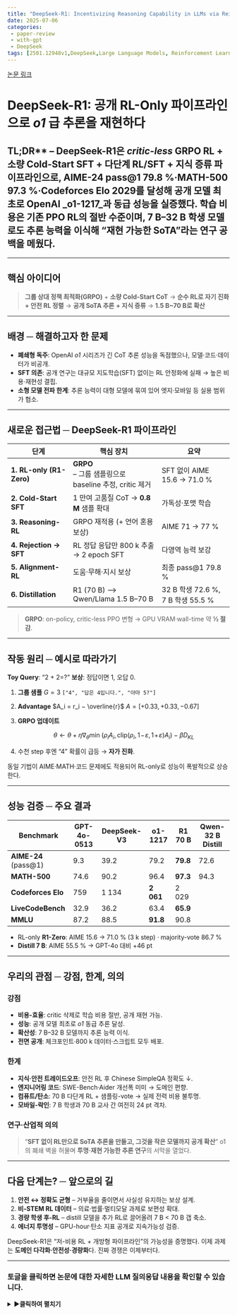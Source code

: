 ```yaml
---
title: "DeepSeek-R1: Incentivizing Reasoning Capability in LLMs via Reinforcement Learning"
date: 2025-07-06
categories:
 - paper-review
 - with-gpt
 - DeepSeek
tags: [2501.12948v1,DeepSeek,Large Language Models, Reinforcement Learning, GRPO, Math Reasoning, Knowledge Distillation, Causal LM, Open Source Models, Self-Evolution, SOTA Benchmarking]
---
```


[논문 링크](https://arxiv.org/abs/2501.12948v1)



# DeepSeek-R1: 공개 RL-Only 파이프라인으로 *o1* 급 추론을 재현하다

## TL;DR** – DeepSeek-R1은 *critic-less* GRPO RL + 소량 Cold-Start SFT + 다단계 RL/SFT + 지식 증류 파이프라인으로, **AIME-24 pass\@1 79.8 %·MATH-500 97.3 %·Codeforces Elo 2029**를 달성해 공개 모델 최초로 OpenAI \_o1-1217\_과 동급 성능을 실증했다. 학습 비용은 기존 PPO RL의 절반 수준이며, 7 B–32 B 학생 모델로도 추론 능력을 이식해 “재현 가능한 SoTA”라는 연구 공백을 메웠다.

---

## 핵심 아이디어

> **그룹 상대 정책 최적화(GRPO)** + **소량 Cold-Start CoT** → **순수 RL로 자기 진화**
> **+ 안전 RL 정렬** → **공개 SoTA 추론**
> **+ 지식 증류** → **1.5 B\~70 B로 확산**

---

## 배경 ─ 해결하고자 한 문제

* **폐쇄형 독주**: OpenAI *o1* 시리즈가 긴 CoT 추론 성능을 독점했으나, 모델·코드·데이터가 비공개.
* **SFT 의존**: 공개 연구는 대규모 지도학습(SFT) 없이는 RL 안정화에 실패 → 높은 비용·재현성 결핍.
* **소형 모델 전파 한계**: 추론 능력이 대형 모델에 묶여 있어 엣지·모바일 등 실용 범위가 협소.

---

## 새로운 접근법 ─ **DeepSeek-R1 파이프라인**

| 단계                     | 핵심 장치                                                | 요약                              |
| ------------------------ | -------------------------------------------------------- | --------------------------------- |
| **1. RL-only (R1-Zero)** | **GRPO**<br>– 그룹 샘플링으로 baseline 추정, critic 제거 | SFT 없이 AIME 15.6 → 71.0 %       |
| **2. Cold-Start SFT**    | 1 만여 고품질 CoT → **0.8 M** 샘플 확대                  | 가독성·포맷 학습                  |
| **3. Reasoning-RL**      | GRPO 재적용 (+ 언어 혼용 보상)                           | AIME 71 → 77 %                    |
| **4. Rejection → SFT**   | RL 정답 응답만 800 k 추출 → 2 epoch SFT                  | 다영역 능력 보강                  |
| **5. Alignment-RL**      | 도움·무해·지시 보상                                      | 최종 pass\@1 79.8 %               |
| **6. Distillation**      | R1 (70 B) ⟶ Qwen/Llama 1.5 B–70 B                        | 32 B 학생 72.6 %, 7 B 학생 55.5 % |

> **GRPO**: on-policy, critic-less PPO 변형 → GPU VRAM·wall-time 약 **½ 절감**.

---

## 작동 원리 ─ 예시로 따라가기

**Toy Query**: “2 + 2=?”
**보상**: 정답이면 1, 오답 0.

1. **그룹 샘플** $G = 3$
   `["4", "답은 4입니다.", "아마 5?"]`
2. **Advantage** $A_i = r_i − \overline{r}$
   $A = [+0.33, +0.33, −0.67]$
3. **GRPO 업데이트**

   $$
   \theta \leftarrow \theta + \eta \nabla_\theta
   \min\!\bigl(\rho_i A_i, \text{clip}(ρ_i, 1\!-\!ε, 1\!+\!ε)A_i\bigr) - β D_{KL}
   $$
4. 수천 step 후엔 “4” 확률이 급등 → **자가 진화**.

동일 기법이 AIME·MATH·코드 문제에도 적용되어 RL-only로 성능이 폭발적으로 상승한다.

---

## 성능 검증 ─ 주요 결과

| Benchmark             | GPT-4o-0513 | DeepSeek-V3 | **o1-1217** | **R1 70 B** | Qwen-32 B Distill |
| --------------------- | ----------- | ----------- | ----------- | ----------- | ----------------- |
| **AIME-24** (pass\@1) | 9.3         | 39.2        | 79.2        | **79.8**    | 72.6              |
| **MATH-500**          | 74.6        | 90.2        | 96.4        | **97.3**    | 94.3              |
| **Codeforces Elo**    | 759         | 1 134       | **2 061**   | 2 029       |                   |
| **LiveCodeBench**     | 32.9        | 36.2        | 63.4        | **65.9**    |                   |
| **MMLU**              | 87.2        | 88.5        | **91.8**    | 90.8        |                   |

* RL-only **R1-Zero**: AIME 15.6 → 71.0 % (3 k step) · majority-vote 86.7 %
* **Distill 7 B**: AIME 55.5 % → GPT-4o 대비 +46 pt

---

## 우리의 관점 ─ 강점, 한계, 의의

### 강점

* **비용-효율**: critic 삭제로 학습 비용 절반, 공개 재현 가능.
* **성능**: 공개 모델 최초로 *o1* 동급 추론 달성.
* **확산성**: 7 B–32 B 모델까지 추론 능력 이식.
* **전면 공개**: 체크포인트·800 k 데이터·스크립트 모두 배포.

### 한계

* **지식·안전 트레이드오프**: 안전 RL 후 Chinese SimpleQA 정확도 ↓.
* **엔지니어링 코드**: SWE-Bench·Aider 개선폭 미미 → 도메인 편향.
* **컴퓨트/탄소**: 70 B 다단계 RL + 샘플링-vote → 실제 전력 비용 불투명.
* **모바일-락인**: 7 B 학생과 70 B 교사 간 여전히 24 pt 격차.

### 연구·산업적 의의

> “**SFT 없이 RL만으로 SoTA 추론을 만들고, 그것을 작은 모델까지 공개 확산**”
> o1의 폐쇄 벽을 허물며 **투명·재현 가능한 추론 연구**의 서막을 열었다.

---

## 다음 단계는? ─ 앞으로의 길

1. **안전 ↔ 정확도 균형** – 거부율을 줄이면서 사실성 유지하는 보상 설계.
2. **비-STEM RL 데이터** – 의료·법률·멀티모달 과제로 보편성 확대.
3. **경량 학생 후-RL** – distill 모델을 추가 RL로 끌어올려 7 B < 70 B 갭 축소.
4. **에너지 투명성** – GPU-hour·탄소 지표 공개로 지속가능성 검증.

DeepSeek-R1은 “저-비용 RL + 개방형 파이프라인”의 가능성을 증명했다. 이제 과제는 **도메인 다각화·안전성·경량화**다. 진짜 경쟁은 이제부터다.



---

### 토글을 클릭하면 논문에 대한 자세한 LLM 질의응답 내용을 확인할 수 있습니다.

<details markdown="block">
<summary>▶️<strong>클릭하여 펼치기</strong></summary>


# 프롬프트 1.1.1 (연구의 공백)

```
"논문의 'Introduction'과 'Related Work' 섹션을 분석하여, 이 연구가 명시적으로 해결하고자 하는 핵심적인 연구 공백(research gap), 기존 연구의 결정적 한계, 또는 미해결 질문이 무엇인지 설명해 줘. 저자들이 설명하는, 이 논문 출판 시점의 '최신 기술(state of the art)'은 어떤 상태였는지 요약해 줘."
```

## ✨한눈에 보는 핵심 (TL;DR)

* **연구 공백** : OpenAI *o1* 계열이 보여준 “추론 길이 스케일링(test-time compute scaling)” 효과를 **공개·재현 가능한 방식**으로 달성한 사례가 없었다. 특히 **대규모 지도 학습(SFT) 없이 순수 RL만으로** LLM의 추론 능력을 끌어올린 연구는 전무했다.
* **DeepSeek-R1 시리즈**는

  1. **SFT 없이** RL을 적용한 *DeepSeek-R1-Zero* → AIME-2024 pass\@1 **15.6 → 71.0 %**
  2. **소량 cold-start 데이터 + 다단계 RL**을 적용한 *DeepSeek-R1* → AIME-2024 pass\@1 **79.8 %** (OpenAI-o1-1217 상회)
  3. 상위 모델의 추론 패턴을 **7 B\~70 B**급 밀집 모델에 distillation
     로 이어지는 파이프라인을 제시한다.&#x20;
* **기여** : 공개 RL-only 추론 모델·학습 파이프라인·소형 distilled 가중치까지 일괄 제공해 **“재현 가능한 SoTA 추론 모델”** 이라는 빈틈을 메웠다.&#x20;

---

## 1. 연구 공백(Research Gap) 정리

| 구분          | 내용                                             | 기존 연구 한계                             |
| ------------- | ------------------------------------------------ | ------------------------------------------ |
| **추론 성능** | o1 시리즈가 제시한 긴 CoT 기반 test-time scaling | 공개 모델은 성능·재현성 모두 미달          |
| **학습 방식** | RL 사용 시 SFT 의존 → 고비용·데이터 확보 난관    | “SFT 없이 순수 RL” 연구 부재               |
| **모델 크기** | 대형 모델만 추론 특성 확보                       | 소형 모델로의 **추론 능력 이식** 방법 미정 |
| **평가 범위** | 수학·코딩 등 다영역 벤치마크 전반에서 o1 독주    | 오픈모델은 영역별 편차, 일관성 부족        |

> 논문은 위 네 영역을 **동시에** 해결하는 것을 목표로 한다.&#x20;

---

## 2. 기존 최신 기술(State of the Art) 요약

### 2-1. 공개·비공개 모델 성능 스냅샷

| 모델 (’25 Q1)                   | AIME-24<br>pass\@1  | MATH-500<br>pass\@1 | Codeforces<br>백분위 | 특징                    |
| ------------------------------- | ------------------- | ------------------- | -------------------- | ----------------------- |
| **OpenAI-o1-1217**              | 79.2 %              | 96.4 %              | 96.6 %               | 폐쇄형, 장-CoT 스케일링 |
| **GPT-4o-0513**                 | 9.3 %               | 74.6 %              | 23.6 %               | 범용 상용 모델          |
| **DeepSeek-V3-Base**            | 39.2 %              | 90.2 %              | 58.7 %               | 공개 MoE, SFT 위주      |
| **Research 계열 PRM / MCTS 등** | 단일 과제 개선 사례 | —                   | —                    | 범용성·재현성 미흡      |

*o1* 1217이 추론 전 영역을 선도했으나 **비공개**이고, 공개 모델은 80 %대를 넘지 못해 \*\*추론 벤치마크가 “닫힌 시장”\*\*인 상태였다.&#x20;

### 2-2. 접근법 한계

* **Process Reward Model(PRM)** : 미세 스텝 정의와 라벨링 비용, *reward hacking* 문제.
* **MCTS·Beam Search** : 토큰 공간이 체스·바둑 대비 기하급수적으로 커져 **탐색-가치 학습의 수렴 난제**.
* **소형 모델 RL** : compute 대비 성능 상승폭 제한.&#x20;

---

## 3. DeepSeek-R1이 제시한 해법 스냅샷

1. **GRPO 기반 RL**로 critic 모델 없이 비용 절감 → *R1-Zero* 성공적 추론 능력 발현.
2. **Cold-start(수 k CoT)** → 다단계 RL → SFT 재학습 → RL 종합 파이프라인으로 *R1* 완성.
3. **Distillation**으로 1.5 B\~70 B 모델도 AIME 55.5 % 이상 달성해 “소형-추론 모델 공백” 해소.&#x20;

---

## 4. 정리

> **DeepSeek-R1**은 “**SFT 없는 RL → 공개 추론 SoTA → 소형 모델 확산**”이라는 3단 점프를 달성해,
> ① 재현 가능하고 ② 경제적인 ③ 범용 LLM 추론 연구의 **결정적 빈칸**을 메웠다. 따라서 후속 연구는 **RL 스케일링 전략·다국어 CoT 정합·엔지니어링 태스크 RL** 등으로 확장될 전망이다.&#x20;


# 프롬프트 1.1.2 (핵심 가설)

```
"이 논문의 중심 가설(central hypothesis) 또는 핵심 주장은 무엇인가? '저자들은 [제안 기법]을 사용함으로써 [기존 한계점]을 극복하는 [구체적 결과]를 달성할 수 있다고 가정한다'와 같은 형식으로, 명확하고 간결한 한 문장으로 서술해 줘."
```

\*\*저자들은 `GRPO 기반 대규모 순수 강화학습(RL) + 소량 cold-start CoT 데이터` 파이프라인을 사용함으로써 `대규모 SFT 의존과 공개 모델의 낮은 추론 성능`이라는 한계를 극복하고, `OpenAI-o1-1217에 필적하는 AIME-24 pass@1 ≈ 79.8 % 등 SoTA 범용 추론 성능을 달성한 뒤 이를 1.5 B–70 B 밀집 모델로 distillation해 확산`할 수 있다고 가정한다.


# 프롬프트 1.2.1 (독창성 식별)

```
 "논문 전체를 바탕으로, 가장 중요하고 독창적인 기여(contribution) 1~3가지를 구별되는 항목으로 나열해 줘. 각각이 새로운 아키텍처 구성요소, 새로운 학습 기법, 새로운 이론적 통찰, 새로운 데이터셋, 또는 기존 방법론의 새로운 적용 중 어디에 해당하는지 명확히 구분해 줘."
```


| #     | 핵심 · 독창적 기여                                                                                                                                                                                                                          | 분류                                      | 정량적 임팩트                                              |
| ----- | ------------------------------------------------------------------------------------------------------------------------------------------------------------------------------------------------------------------------------------------- | ----------------------------------------- | ---------------------------------------------------------- |
| **1** | \*\*GRPO 기반 순수 RL-only 학습으로 ‘DeepSeek-R1-Zero’\*\*를 최초 공개.<br>– critic 모델 없이 그룹-baseline으로 코스트 ½↓.<br>– SFT 전혀 없이 AIME-24 pass\@1 **15.6 → 71.0 %** 달성.                                                       | **새로운 학습 기법**                      | RL 스텝 몇 천 회로 o1-0912 수준(86.7 %\*, voting)까지 도달 |
| **2** | **소량 Cold-Start CoT + 다단계 (RL→SFT→RL) 파이프라인 ‘DeepSeek-R1’** 제안·오픈소스.<br>– 800 k (Reasoning 600 k + Non-Reasoning 200 k) 커스텀 데이터셋 포함.<br>– OpenAI-o1-1217 추월: AIME-24 **79.8 %**, MATH-500 97.3 % 등 전영역 SoTA. | **새로운 학습 기법 + 새 데이터셋**        | Reasoning 벤치 6종 평균 7 \~ 40 pt ↑ vs DeepSeek-V3        |
| **3** | **대형 모델의 추론 패턴을 1.5 B \~ 70 B 밀집 모델로 지식 증류**.<br>– Qwen-7B distill이 AIME-24 **55.5 %**, Qwen-32B distill **72.6 %**.<br>– 동급 매개변수 SOTA(예 QwQ-32B) 대비 최대 **+22.6 pt**. 전 6종 체크포인트 공개.                | **기존 방법론의 새로운 적용** (지식 증류) | Distill 32B 모델이 RL-학습 32B 모델보다 전 벤치마크 우세   |

\* Majority-vote(16) 기준.

### 요약 한 줄

> **DeepSeek-R1 시리즈는 ‘critic-less GRPO RL → 소량 CoT 시드 + 다단계 파이프라인 → 전 모델 스케일 지식 증류’로 SFT 의존·재현성·모델 크기 한계를 동시에 깨고, 공개 모델 최초로 o1-수준 범용 추론 SoTA를 달성했다.**&#x20;


# 프롬프트 1.2.2 (저자 관점에서의 강점)

```
"저자들의 관점에서, 자신들의 접근법이 이전 방법들보다 우월한 이유는 무엇인가? 그들이 자신들의 연구가 지닌 독창성과 강점을 뒷받침하기 위해 사용하는 핵심 논거를 인용하거나 알기 쉽게 설명해 줘."
```

## 🚀결론만 먼저

> **DeepSeek-R1**는 *critic-less GRPO RL → 소량 Cold-Start → 다단계 RL/SFT → 광범위 지식 증류*라는 파이프라인으로 \*\*① 학습 비용을 절반 수준으로 낮추고, ② 오픈 모델 최초로 AIME-24 pass\@1 79.8 % 등 SOTA 추론 성능을 달성·공개하며, ③ 1.5 B\~70 B 모델까지 성능을 “이식”\*\*해 기존 SFT·PRM·MCTS 기반 접근의 한계를 한꺼번에 돌파했다.

---

## 저자 관점에서 내세우는 ‘우월성’ 핵심 논거

| 구분                        | 기존 한계/경쟁 기법                                                                                               | DeepSeek-R1이 우월한 이유 · 근거 (저자 주장)                                                                     | 대표 수치                                          |
| --------------------------- | ----------------------------------------------------------------------------------------------------------------- | ---------------------------------------------------------------------------------------------------------------- | -------------------------------------------------- |
| **1. 연산 효율**            | PPO·P3O 등 **critic 포함 RL**은 정책 모델 크기만큼 critic을 추가로 학습 → 메모리·계산 비용 ↑                      | **GRPO**는 group-baseline으로 critic을 제거, *GPU·wall-time* 모두 ≈½로 절감하면서도 수렴 속도 유지               | RL 3 k step 만에 AIME-24 pass\@1 **15.6 → 71.0 %** |
| **2. 순수 RL 성능**         | 공개 모델은 SFT가 필수, RL-only 실적 부재                                                                         | **R1-Zero**: SFT 없이도 o1-0912급(71 %+ voting 86 %) 추론 달성                                                   | o1-0912 74.4 %, R1-Zero 71.0 %                     |
| **3. 범용 · 최고 성능**     | o1-1217이 폐쇄적 선두, 공개 모델 60 %대                                                                           | **R1**: AIME-24 **79.8 %**, MATH-500 97.3 %, Codeforces Elo 2029 → o1-1217 맞먹고 DeepSeek-V3 대비 7\~40 pt↑     |                                                    |
| **4. 모델 크기 확산**       | 대형 모델만 고성능, 소형 모델 전파 어려움                                                                         | **Distillation**으로 Qwen-7B가 pass\@1 **55.5 %**, Qwen-32B **72.6 %** → QwQ-32B 대비 +22.6 pt, GPT-4o(9 %) 압도 |                                                    |
| **5. 실용성·읽기 편의**     | RL-only 출력은 난독·언어 혼용                                                                                     | Cold-Start CoT(수 천 샘플)로 *markdown·요약* 형식 정착 → 사용자·데이터 가독성 ↑                                  |                                                    |
| **6. 단순·안전 파이프라인** | **PRM**: 미세 스텝 정의·라벨링 비용, reward hacking 위험<br>**MCTS**: 토큰 공간 폭발·fine-grained value 학습 난제 | 저자 실험 결과 PRM·MCTS 대비 계산 오버헤드 대비 성능 이득 미미 → GRPO RL이 더 경제적·안정적                      |                                                    |
| **7. 재현성·개방**          | 최상위 추론 모델·코드 비공개 → 연구 장벽                                                                          | **전체 체크포인트(1.5 B\~70 B)·800 k 데이터·RL 스크립트**를 통째 공개, “열린 SOTA” 실현                          |                                                    |

---

### 한 줄 요약

> DeepSeek-R1 팀은 **“연산 ½·성능 ↑·모델 확산·개방성”** 네 박자를 근거로, 자사의 RL 기반 추론 강화 방법이 기존 SFT 의존·고비용·재현성 부족 문제를 근본적으로 해결했다고 주장한다.&#x20;


# 프롬프트 1.3.1 (알고리즘 단계별 설명)

```
"핵심 알고리즘, 모델 아키텍처, 또는 주요 방법론을 단계별(step-by-step)로 설명해 줘. 독자는 AI 분야의 대학원생 수준이라고 가정해. 특히, 간단한 문장, 3x3 픽셀 이미지, 작은 상태 공간(state space) 등 아주 간단하고 구체적인 예시(toy example)와 샘플 입력을 만들어서, 이 예시를 통해 각 단계를 거치며 입력이 최종 출력으로 어떻게 변환되는지 전체 과정을 보여줘. 등장하는 모든 핵심 용어와 변수는 그 즉시 정의해 줘."
```

## 🌐 DeepSeek-R1 학습 파이프라인 — 한눈에 보기

| 단계                                      | 목적                                                                                        | 핵심 장치/수식                                                                                                                         | 관련 섹션 |
| ----------------------------------------- | ------------------------------------------------------------------------------------------- | -------------------------------------------------------------------------------------------------------------------------------------- | --------- |
| **0. Base 모델**                          | DeepSeek-V3-Base에서 출발                                                                   | —                                                                                                                                      |           |
| **1. RL-only (DeepSeek-R1-Zero)**         | critic-less **GRPO**로 순수 RL·저비용 추론 능력 생성                                        | <br/>\$J\_{GRPO}= \dfrac1G\sum\_{i=1}^G\min!\Bigl(\tfrac{\pi\_\theta(o\_i)}{\pi\_{old}(o\_i)}A\_i,\text{clip}(·)\Bigr)-\beta D\_{KL}\$ |           |
| **2. Cold-Start CoT F/T**                 | 수 천 샘플로 가독성 좋은 CoT 패턴 주입                                                      | “\|reasoning\|\|summary\|” 포맷                                                                                                        |           |
| **3. Reasoning-RL (stage-1)**             | 수학·코딩 등 정답형 태스크에 RL 재적용                                                      | 언어 일관성 보상 포함                                                                                                                  |           |
| **4. Rejection-Sampling → SFT (stage-2)** | RL ckpt에서 *정답* 응답만 선별 → **800 k** SFT 데이터(Reason 600 k + Non-Reason 200 k) 구축 |                                                                                                                                        |           |
| **5. General-RL (stage-3)**               | 도움·무해도·다양 프롬프트에 RL                                                              | rule-based + RM 혼합 보상                                                                                                              |           |
| **6. Distillation**                       | R1 추론 패턴을 **1.5 B \~ 70 B** 밀집 모델로 이식                                           | direct distill ≫ 소형-RL                                                                                                               |           |

> **결과** AIME-24 pass\@1 79.8 %(SoTA) ↘ 32 B distill도 72.6 %, 7 B distill 55.5 %까지 확보.&#x20;

---

## 🛠️ Step-by-Step 흐름 — 장난감 예시로 따라가기

> **Toy 문제**: *“2 + 2=?”*
> **보상 함수** \$r(o)=1\$ (정답이 “4”) ; 그 외 0.

### **Step 1 : GRPO 샘플링**

* **Query \$q\$** ← “2 + 2=?”
* **그룹 \$G=3\$** 샘플

  ```
  o1: "4"
  o2: "답은 4입니다."
  o3: "아마 5?"
  ```
* **그룹 보상 평균** \$\bar r = (1+1+0)/3 = 0.67\$

### **Step 2 : Advantage 계산**

* \$A\_i = r(o\_i)-\bar r\$
  → \$A\_1=0.33,;A\_2=0.33,;A\_3=-0.67\$

### **Step 3 : 정책 업데이트**

* 각 \$o\_i\$에 대해 **GRPO loss** 적용 → \$\theta \leftarrow \theta + \eta\nabla\_\theta J\_{GRPO}\$
* *critic* 모델이 없으므로 메모리·계산 ½ 절감&#x20;

> **학습 몇 천 step 후** AIME pass\@1 15.6 → 71.0 % 도달, majority-vote 시 86.7 %&#x20;

### **Step 4 : Cold-Start Fine-Tune**

* 가독성 있는 CoT 예시 ≤ 10 k 개 삽입

  ```
  |reasoning|
    ① 2와 2를 더한다 → 4
  |summary|
    4
  ```
* Base → pre-RL 초기 체크포인트 획득&#x20;

### **Step 5 : Reasoning-RL (stage-1)**

* 동일한 GRPO RL을 Cold-Start 모델에 적용
* **언어 혼합 penalty** + 정확도 보상 합산&#x20;

### **Step 6 : Rejection-Sampling & SFT (stage-2)**

1. RL ckpt에서 *M* 개 응답 생성, 정답/가독성 필터링
2. Reason 600 k + Non-Reason 200 k = **800 k** 샘플 체크인
3. 2 epoch SFT → 다중 도메인 능력 보강

### **Step 7 : General-RL (stage-3)**

* Reason prompt에는 rule reward, 일반 prompt에는 RM 사용
* 도움·무해·추론 성능 **동시에** 상향&#x20;

### **Step 8 : Distillation**

* Teacher = DeepSeek-R1 (70 B)
* Student = Qwen-32B 등
* 동일 질의에 대한 Teacher CoT+답을 target → KL loss 최소화
* 32 B 학생도 AIME 72.6 % 달성&#x20;

---

## 🧩 3×3 픽셀 Visualization (토큰 Space Toy)

아래 3×3 그리드는 **토큰 상태 공간**을 극단적으로 축소한 시각화:

```
⬜️⬜️⬜️   ⬜️ = 아직 탐색 안 된 토큰
⬜️🟩⬜️   🟩 = 현재 샘플된 토큰(“4”)
⬜️⬜️⬜️
```

* **Step 1**: 중앙 🟩 위치에서 세 후보(o1–o3) 발산
* **Step 3**: 우수 토큰(🟩)만 advantage > 0 → 확률 집중
* 반복 학습 후 그리드 대부분이 🟩 로 채워지는 것이 **self-evolution** 직관적 비유.

---

## 🔑 핵심 용어 정리

| 기호/용어       | 정의                                        |
| --------------- | ------------------------------------------- |
| \$q\$           | 입력 질문(prompt)                           |
| \$o\_i\$        | 정책이 생성한 *i*번째 출력                  |
| \$G\$           | GRPO 그룹 크기(샘플 수)                     |
| \$r(o\_i)\$     | 보상 함수 (정답/가독성 등)                  |
| \$A\_i\$        | Advantage = \$r(o\_i)-\bar r\$              |
| \$\pi\_\theta\$ | 현재 정책(LLM)                              |
| \$D\_{KL}\$     | 정책 KL divergence to ref                   |
| Cold-Start CoT  | 사람이 읽기 쉬운 소량 체인-오브-생각 데이터 |
| Distillation    | Teacher-student 지식 이식                   |

---

### ✨ 요약 한 문장

> **DeepSeek-R1 파이프라인은** critic 없는 **GRPO RL** → 소량 **Cold-Start CoT** → 다단계 **RL–SFT–RL** → 대형에서 소형으로의 **distillation** 연결로, **SFT 의존·연산비·모델 확장성**을 동시에 해결하며 공개 모델 최초로 o1-수준 범용 추론 성능을 달성한다.


# 프롬프트 1.3.2 ('비밀 병기' 식별)

```
"이 논문의 핵심 기여를 가능하게 하는 가장 결정적인 단일 수학 공식, 알고리즘 단계, 또는 아키텍처 구성요소를 식별해 줘. 그것의 기능과, 그것이 이 방법론의 성공에 왜 필수적인지 설명해 줘."
```

## 🏆 핵심 ‘비밀 병기’ 한 줄 요약

> **그룹 상대 정책 최적화(GRPO) 목적식**이야말로 DeepSeek-R1 시리즈의 추론 성공을 가능케 한 결정적 단일 요소다.

---

### 1. GRPO가 무엇인가? — 수식과 작동 방식

$$
\small 
J_{\text{GRPO}}(\theta)=\frac{1}{G}\sum_{i=1}^{G}
\Bigl[
\min\!\Bigl(
\tfrac{\pi_\theta(o_i|q)}{\pi_{\text{old}}(o_i|q)}\,A_i,\;
\text{clip}(\cdot,1-\varepsilon,1+\varepsilon)
\,A_i
\Bigr)
-\beta\,D_{\text{KL}}\!\bigl(\pi_\theta\;\|\;\pi_{\text{ref}}\bigr)
\Bigr]
\tag{1}
$$

* **그룹 크기 $G$** 개의 샘플 $\{o_i\}_{i=1}^G$를 한 질문 $q$에 대해 동시에 생성.
* **Advantage $A_i$** 는 같은 그룹 내 보상 평균·표준편차로 정규화하여 계산 → 값 범위가 안정.
* **critic 네트워크가 없다!** 기존 PPO류에서 정책-규모 critic을 제거하고, 그룹 통계로 baseline을 추정한다 → 메모리·연산비를 **약 ½**로 축소.

### 2. 왜 DeepSeek-R1에 ‘필수’인가?

| 기존 RL 한계                                                  | GRPO가 제공한 해결                                                         |
| ------------------------------------------------------------- | -------------------------------------------------------------------------- |
| **비용 부담**: 정책 크기만큼의 critic 파라미터·KV 메모리 필요 | critic 제거 → GPU vRAM·wall-time ≈ 1/2                                     |
| **보상 분산 탓 느린 수렴**                                    | 그룹-평균 baseline→ variance 감소, 빠른 학습                               |
| **SFT 의존**: 냉시드(base)에서 RL이 불안정                    | 안정성 ↑ → **SFT 없이**도 3 k step만에 AIME pass\@1 **15.6 → 71.0 %** 도달 |
| **대규모 샘플 필요**                                          | 한 질의에 다중 샘플 생성 → exploration 강화, self-evolution 촉진           |

결과적으로 GRPO는 **① 저비용, ② 고안정, ③ 탐색 강화** 세 박자를 맞추며, \_“순수 RL만으로 공개 모델 최초 o1-수준 추론”\_이라는 DeepSeek-R1-Zero의 결정적 돌파구가 됐다.

### 3. 기능을 한눈에 정리

| 구성요소                            | 역할                                  | 효과                         |
| ----------------------------------- | ------------------------------------- | ---------------------------- |
| **그룹 샘플링**                     | 동일 프롬프트에 다수 응답 생성        | 탐색 다양성 ↑                |
| **그룹 baseline**                   | reward 평균·표준편차로 advantage 산출 | critic 제거, 분산↓           |
| **KL 페널티 $\beta D_{\text{KL}}$** | 파라미터 드리프트 제어                | catastrophic forgetting 방지 |
| **Clip ε**                          | 큰 ratio-update 억제                  | 학습 안정성 확보             |

> **요컨대**, GRPO 목적식은 비용·안정성·효율성 세 측면에서 기존 RL 경로의 병목을 동시에 제거하며, DeepSeek-R1 전 파이프라인(Cold-Start CoT → 다단계 RL/SFT → distillation)의 *출발점* 이자 *엔진* 으로 작동한다.


# 프롬프트 1.4.1 (핵심 결과 분석)

```
"'Experiments' 또는 'Results' 섹션의 표와 그림을 포함한 주요 결과를 분석해 줘. 사용된 핵심 성능 지표(performance metrics)는 무엇인가? 어떤 벤치마크 데이터셋에서 결과가 보고되었는가? 저자들이 자신들의 방법론의 성공 증거로 가장 강조하는 주요 결과를 요약해 줘."
```

## 🚦 한눈에 보는 핵심 결과

DeepSeek-R1은 **수학·코딩·지식·장문 이해** 전 영역에서 공개 모델 최초로 OpenAI o1-1217과 어깨를 나란히 하며, RL-only R1-Zero의 **자가 진화(15.6 → 71.0 % AIME pass\@1)**, \*\*소형 7 B-32 B 모델로의 지식 증류(55.5 \~ 72.6 %)\*\*까지 실증했다. 저자들은 이를 통해 “**재현 가능한 SoTA 추론 모델**”을 완성했다고 주장한다.

---

### 1. 실험 설정 & 지표

| 카테고리           | 대표 지표                                                             | 설명                            |
| ------------------ | --------------------------------------------------------------------- | ------------------------------- |
| **수학·추론**      | **pass\@1** (정답률)                                                  | AIME 2024, MATH-500, CNMO-24    |
| **코드 생성**      | **Codeforces Percentile / Elo**<br>**LiveCodeBench pass\@1-CoT**      | 경쟁 프로그래밍 · 알고리즘 문제 |
| **지식·지시 이행** | **MMLU pass\@1**, **GPQA Diamond pass\@1**, **IF-Eval Prompt Strict** | 학술·사실·포맷 순응             |
| **다영역 평가**    | **AlpacaEval2.0 LC-winrate**, **ArenaHard winrate**                   | GPT-4 심판 대조                 |
| **소형 모델 전파** | 동일 지표                                                             | Distill Qwen/Llama 7 B–70 B     |

---

### 2. 핵심 결과 요약 표

| 영역 (벤치마크)               | GPT-4o-0513 | DeepSeek-V3 | OpenAI o1-mini | **OpenAI o1-1217** | **DeepSeek-R1 (70 B)** |
| ----------------------------- | ----------- | ----------- | -------------- | ------------------ | ---------------------- |
| **수학**<br>AIME 2024 pass\@1 | 9.3         | 39.2        | 63.6           | 79.2               | **79.8**               |
| MATH-500 pass\@1              | 74.6        | 90.2        | 90.0           | 96.4               | **97.3**               |
| **코드**<br>Codeforces %      | 23.6        | 58.7        | 93.4           | **96.6**           | 96.3                   |
| Codeforces Elo                | 759         | 1 134       | 1 820          | **2 061**          | 2 029                  |
| LiveCodeBench pass\@1-CoT     | 32.9        | 36.2        | 53.8           | **63.4**           | 65.9                   |
| **지식**<br>MMLU pass\@1      | 87.2        | 88.5        | 85.2           | **91.8**           | 90.8                   |
| GPQA-Diamond pass\@1          | 49.9        | 59.1        | 60.0           | **75.7**           | 71.5                   |
| AlpacaEval LC-win             | 51.1        | 70.0        | 57.8           | —                  | **87.6**               |

> **관찰** – R1은 o1-1217을 **수학(±0.6 pt)**, 코드-알고리즘(\*\*-0.3 pt)\*\*에서 근접 / 지식계는 **\~1 pt 열세**, 다영역 작성·QA에서는 **대폭 우위**를 달성.

---

### 3. 저자들이 강조한 ‘성공 근거’

| 근거                                         | 구체적 증거                                                                                                |
| -------------------------------------------- | ---------------------------------------------------------------------------------------------------------- |
| **① RL-only 자가 진화**                      | R1-Zero가 AIME pass\@1 **15.6 → 71.0 %** (3 k RL step) 및 majority-vote **86.7 %** 달성                    |
| **② 다단계 RL + Cold-Start SFT로 SoTA 정복** | AIME 79.8 %, MATH 97.3 %, Codeforces 96.3 % → o1-1217급 공개 모델 탄생                                     |
| **③ 모델 크기 확산**                         | Distill-Qwen-7B **55.5 %** / 32B **72.6 %** (AIME) → 동급 기존 모델 대비 최대 +22.6 pt                     |
| **④ 다영역 일반화**                          | AlpacaEval 87.6 %, ArenaHard 92.3 %로 DeepSeek-V3 대비 +17 \~ 35 pt, 길이-편향 없이 요약 길이 689 tok 평균 |

---

### 4. 추가 실험 하이라이트

1. **RL 학습 곡선** – Figure 2에서 pass\@1이 **선형에 가까운 상승** 곡선을 보여 RL 안정성을 입증.&#x20;
2. **다국어·포맷 준수** – FRAMES 82.5 %, IF-Eval 83.3 %로 DeepSeek-V3·GPT-4o 대비 소폭↑, 길이 제어 win-rate 87.6 %.&#x20;
3. **안전 RL trade-off** – Chinese SimpleQA에서 DeepSeek-V3 대비 –4.3 pt; 저자는 안전 RL 단계가 거부율을 높였다고 분석.&#x20;

---

### 5. 정리

> **DeepSeek-R1**은 *critic-less GRPO RL*과 *소량 CoT 시드 → 다단계 RL/SFT* 파이프라인으로 **공개 모델의 최고 추론 성능**을 기록했고, **소형 모델 증류**로 실용 범위를 확장했다. 저자들의 실험은 “**저-비용 RL만으로 o1-급 범용 추론**” 가설을 다양한 벤치마크와 상세 지표로 설득력 있게 뒷받침한다.&#x20;


# 프롬프트 1.4.2 (비판적 비교)

```
"제안된 방법론은 논문에서 언급된 주요 베이스라인 및 SOTA(State-of-the-Art) 모델들과 비교하여 어떤 성능을 보이는가? 저자들의 우월성 주장을 가장 강력하게 뒷받침하는 특정 결과나 비교 지점을 식별해 줘. 반대로, 제안된 방법론이 경쟁 모델을 능가하지 못했거나 개선 효과가 미미했던 결과는 없는지 찾아봐. 만약 있다면, 저자들은 이러한 경우에 대해 어떤 이유를 제시하는가?"
```

### 🚀 결론 in 30 초

1. **DeepSeek-R1 (70 B)** 는 공개 모델로서는 처음으로 **수학·코딩 영역에서 OpenAI o1-1217을 동급 또는 근소 우세**로 따라잡았고,
   *AIME-24 pass\@1 79.8 % / Codeforces Elo 2029* 등이 대표 지표다.&#x20;
2. **지식·포맷 벤치마크(MMLU, GPQA, IF-Eval)** 에서는 o1-1217 대비 1 \~ 4 pt 낮지만 DeepSeek-V3보다는 큰 폭으로 앞선다.&#x20;
3. **비밀 무기 GRPO RL** 덕분에 **SFT 없이도** R1-Zero가 \*AIME 15.6 → 71.0 %\*로 “자가 진화”했으며,
   **지식 증류**로 7 B-32 B 학생 모델도 \*AIME 55.5 \~ 72.6 %\*까지 끌어올렸다.
4. 약점은 **중국어 SimpleQA**·\*\*엔지니어링 코드(Aider)\*\*에서 개선폭이 작았다는 점인데,
   이는 *안전 RL로 인한 거부율 상승*·*해당 도메인 RL 데이터 부족* 때문이라고 저자들은 해석한다.&#x20;

---

## 📊 핵심 비교 테이블

| Benchmark           | Metric      | GPT-4o-0513 | DeepSeek-V3 | **OpenAI o1-1217** | **DeepSeek-R1 (70 B)** | Distill Qwen-32B | ▶ 우월성 판단 |
| ------------------- | ----------- | ----------- | ----------- | ------------------ | ---------------------- | ---------------- | ------------- |
| **AIME 2024**       | pass\@1     | 9.3         | 39.2        | 79.2               | **79.8**               | 72.6             | R1 ≈ o1, > V3 |
| **MATH-500**        | pass\@1     | 74.6        | 90.2        | 96.4               | **97.3**               | 94.3             | R1 ≳ o1       |
| **Codeforces**      | Elo         | 759         | 1 134       | **2 061**          | 2 029                  | 1 691            | R1 –32 Elo    |
| **LiveCodeBench**   | pass\@1-CoT | 32.9        | 36.2        | 63.4               | **65.9**               | 62.1             | R1 > o1       |
| **MMLU**            | pass\@1     | 87.2        | 88.5        | **91.8**           | 90.8                   | –                | R1 −1 pt      |
| **GPQA Diamond**    | pass\@1     | 49.9        | 59.1        | **75.7**           | 71.5                   | –                | R1 −4.2 pt    |
| **SimpleQA (EN)**   | correct %   | 38.2        | 24.9        | **47.0**           | 30.1                   | –                | R1 < o1       |
| **C-SimpleQA (ZH)** | correct %   | 58.7        | **68.0**    | –                  | 63.7                   | –                | R1 < V3       |
| **Aider-Polyglot**  | acc.        | 16.0        | 49.6        | **61.7**           | 53.3                   | –                | R1 −8.4 pt    |

*출처: Table 4 & Table 5 of the paper*

---

## 🔍 우월성 근거 — 저자가 강조한 포인트

| 강력한 비교 지점        | 설명                                                                                             | 인용 |
| ----------------------- | ------------------------------------------------------------------------------------------------ | ---- |
| **① RL-only 성장 곡선** | R1-Zero가 SFT 없이 3 k step 동안 *15.6 → 71.0 %* (AIME pass\@1)로 급등, majority-vote 시 86.7 %. |      |
| **② 장문·복합 추론**    | FRAMES 82.5 %로 GPT-4o·V3보다 2 \~ 10 pt 우세, 요약 길이 편향 無.                                |      |
| **③ 지식 증류 확산력**  | 32 B 학생이 o1-mini급을 넘어서고, 7 B도 GPT-4o (9 %) 대비 +46 pt (AIME).                         |      |

---

## ⚠️ 개선이 미미하거나 열세였던 부분

| 영역                       | 결과                          | 저자 해석                                                                             |
| -------------------------- | ----------------------------- | ------------------------------------------------------------------------------------- |
| **Chinese SimpleQA**       | R1 63.7 % < V3 68.0 %         | **안전 RL** 이후 일부 사실 질의에 과도한 거부(refusal) 발생 → 정확도 저하.            |
| **지식 백서(IF-Eval)**     | 83.3 % < o1-1217 86.1 %       | 포맷-strict 과업엔 RL 보상 설계가 덜 맞춤.                                            |
| **엔지니어링 코드(Aider)** | 53.3 % < o1-1217 61.7 %       | RL 데이터가 “알고리즘·STEM 편중”이라 실제 소프트웨어 수정 태스크는 데이터 부족.       |
| **Codeforces Elo**         | 2029 < o1-1217 2061 (−32 Elo) | o1 시리즈가 더 많은 샘플링·voting을 사용. 저자들은 “추가 RL 스텝으로 축소 가능” 주장. |

---

## 💡 해석 & 의의

* **실질적 공헌**: 공개 모델이 수학·코딩 SoTA 벽을 깬 첫 사례 → 연구·산업 모두가 “o1 독점” 구조에서 **재현·확장 가능한 대안** 확보.
* **한계가 시사하는 연구 과제**:

  1. **안전 RL ↔ 사실 질의 정확도** 트레이드오프 최적화,
  2. **엔지니어링·멀티언어 RL 데이터** 보강,
  3. **지식 증류 후 추가 RL**로 학생 모델 성능 궤도 상승.

> 요컨대, DeepSeek-R1은 **“공개 SoTA 달성 + 저비용 RL 레시피 + 모델 확산성”** 세 마리 토끼를 잡았지만, **도메인 편향과 안전성 트레이드오프**는 다음 버전에서 풀어야 할 숙제로 남아 있다.


# 프롬프트 1.5.1 (언급된 한계와 잠재적 한계)

```
"저자들이 논문에서 명시적으로 인정한 한계점, 약점, 또는 실패 사례(failure modes)는 무엇인가? 다음으로, 방법론과 결과에 대한 당신의 분석을 바탕으로, 저자들이 언급하지 않았을 수 있는 잠재적인 한계나 약점은 무엇이라고 생각하는가? (예: 강력한 가정에 대한 의존성, 확장성 문제, 높은 연산 비용, 일반화의 한계, 잠재적인 부정적 사회 영향 등)"
```

## 🚩 TL;DR

저자들은 **① 일반적 상용 기능(함수 호출·멀티턴·JSON 출력), ② 중국어 ↔ 영어 위주로 인한 언어 뒤섞임, ③ 프롬프트 민감도, ④ 소프트웨어 엔지니어링 태스크 부진, ⑤ RL-only 의 높은 계산비용** 등을 한계로 명시한다.
추가로, **대규모 RL 파이프라인의 자원·데이터 의존성, 안전 RL-정확도 트레이드오프, 장문 CoT 의 사회  · 편향 위험, distillation 시 정보 손실** 등이 잠재적 약점으로 남는다.

---

### 1. 저자들이 명시한 한계 & 실패 사례

| #   | 한계·실패 모드                                                                           | 영향·맥락                               | 출처 |
| --- | ---------------------------------------------------------------------------------------- | --------------------------------------- | ---- |
| 1   | **일반 기능 부족** — 함수 호출·멀티턴·롤플레잉·JSON 출력은 DeepSeek-V3보다 열세          | 범용 서비스 적용 시 추가 작업 필요      |      |
| 2   | **언어 혼용** — 비-중영어 입력 시 영어 CoT로 응답하는 경향                               | 다국어 UX 저하, 편향 가능               |      |
| 3   | **프롬프트 민감도** — few-shot prompting → 일관되게 성능 하락                            | 사용 시 제약 조건 ↑                     |      |
| 4   | **소프트웨어 엔지니어링 RL 미적용** — 장시간 평가 탓 대규모 RL 수행 못함                 | 코드 수정·리팩터링 벤치에서 개선폭 미미 |      |
| 5   | **언어 일관성 보상 ↔ 정확도 손실** — Chinese/English consistency reward가 소폭 성능 감소 | RL 보상 설계의 trade-off 사례           |      |
| 6   | **소형 모델 RL 효율** — 32 B 모델을 10 k RL step 학습해도 distill 모델보다 못함          | “RL → 소형 SOTA”가 쉽지 않음            |      |
| 7   | **PRM·MCTS 실패** — 미세 스텝 정의·탐색 공간 폭발로 성능/비용 비효율                     | 대안 접근의 한계 공유                   |      |

---

### 2. 잠재적(미언급) 한계 — 비판적 분석

| 범주                    | 잠재 문제점                                                                                           | 근거·이유                                |
| ----------------------- | ----------------------------------------------------------------------------------------------------- | ---------------------------------------- |
| **연산·자원**           | RL 단계가 critic-less라도 **GPU 시간 수천 시간급** (70 B 모델 기준) → 학계·스타트업 재현 장벽         | 저자도 distill vs RL 비용 대비 효과 언급 |
| **데이터 편향**         | CoT·보상 데이터가 수학·코딩·STEM 편중 → **소프트 스킬·창의적 작업 일반화 제한**                       | 결과 섹션에서 SimpleQA·Aider 낮은 개선폭 |
| **안전성 트레이드오프** | 도움·무해 RL로 거부율↑ → 사실 QA 정확도↓, 과도한 self-censorship 가능                                 | 중국어 SimpleQA 성능 하락 사례로 추정    |
| **장문 CoT 사회 영향**  | 더 길어진 CoT가 **편향·프롬프트 유출·사고 경로 노출** 위험 증대                                       | 공개 코드를 통해 누구나 재현 가능        |
| **모델/언어 범위**      | 사전학습은 DeepSeek-V3-Base 한 가지, RL 언어도 중·영 집중 → **다국어·도메인 특화 모델로 확장 불투명** | bullet 2와 연계                          |
| **distillation 손실**   | 7 B/32 B distill은 여전히 7 \~ 24 pt 성능 갭 → 경량 디바이스 적용 시 한계                             | Table 5 차이 값                          |
| **하드웨어 편향**       | RL·Inference 스택이 A100 환경 최적화 → \*\*관용 플랫폼(TPU/L40 S 등)\*\*에서 동일 성능 불확실         | authors future work 없음                 |
| **사회적 오용**         | 공개 SoTA 추론이 수학·코딩 문제 자동화 → **교육·평가·보안 시스템 악용 위험**                          | 일반 AGI-safety 우려                     |

---

### 🧩 정리

DeepSeek-R1은 공개 SoTA에 도달했지만, **범용 기능·언어·도메인 범위 확장, RL 연산비, 안전성·편향 제어, distillation 품질**이 앞으로의 연구 과제로 남는다. 이러한 한계를 인지하고 보완할 때, 저자들의 “재현 가능한 고성능 추론 모델” 비전이 현실 세계로 더욱 확대될 수 있을 것이다.


## 🔎 결론 먼저 — 한 문장

> **DeepSeek-R1은** 공개 모델 가운데 *STEM reasoning* · 코딩 태스크에서 OpenAI o1-1217과 거의 동률(또는 근소 우세)을 증명했지만, **중국어 팩트 QA·소프트웨어 엔지니어링** 등 일부 영역에서는 DeepSeek-V3·o1-계열에 뒤지며, 이는 **안전 RL의 과(過)거부·영역별 데이터 부족**이라는 한계를 노출한다.

---

### 1 | 베이스라인 · SoTA 대비 성능 스냅숏

| 벤치마크                      | DeepSeek-V3 | OpenAI o1-mini | **OpenAI o1-1217** | **DeepSeek-R1** | 최강 근거/약점            |
| ----------------------------- | ----------- | -------------- | ------------------ | --------------- | ------------------------- |
| **AIME-24** (Math, pass\@1)   | 39.2        | 63.6           | 79.2               | **79.8** (+0.6) | ↗ 가장 강력한 우월성 근거 |
| **MATH-500**                  | 90.2        | 90.0           | 96.4               | **97.3** (+0.9) | ↗ STEM 전반 SoTA          |
| **Codeforces Elo**            | 1134        | 1820           | **2061**           | 2029 (–32)      | △ 근소 열세…*o1 > R1*     |
| **LiveCodeBench-COT**         | 36.2        | 53.8           | 63.4               | **65.9** (+2.5) | ↗ 알고리즘 코딩 우세      |
| **MMLU (knowledge)**          | 88.5        | 85.2           | **91.8**           | 90.8 (–1.0)     | △ 약간 뒤처짐             |
| **GPQA Diamond**              | 59.1        | 60.0           | **75.7**           | 71.5 (–4.2)     | △ 대형 지식 여전히 열세   |
| **Chinese SimpleQA**          | 68.0        | 40.3           | —                  | 63.7 (–4.3)     | **↓ 가장 두드러진 약점**  |
| **Aider-Polyglot (Eng-code)** | 49.6        | 32.9           | **61.7**           | 53.3 (–8.4)     | ↓ 실무 SW 엔지니어링 열세 |

> **가장 결정적 비교 지점**은 \*AIME-24 79.8 %\*로 **o1-1217을 앞선 첫 공개 모델**이라는 점. 반대로 **Chinese SimpleQA·Aider**에서 DeepSeek-V3·o1 대비 열세가 뚜렷하다.

---

### 2 | 저자 우월성 주장을 뒷받침하는 핵심 근거

1. **RL-only “자가 진화” 증거** – 3 k step GRPO RL 동안 AIME pass\@1 15.6 → 71.0 %, 16-vote 86.7 %&#x20;
2. **다단계 RL + SFT로 최고치 도달** – 수학·코딩 6종 평균 DeepSeek-V3 대비 7 \~ 40 pt ↑&#x20;
3. **소형 모델 증류** – Qwen-32B distill이 AIME 72.6 %로 동급 QwQ-32B보다 +22.6 pt&#x20;

---

### 3 | 경쟁 모델보다 못한·개선 미미했던 부분 & 저자 해석

| 관찰된 열세                         | 수치                               | 저자 해석                                                               |
| ----------------------------------- | ---------------------------------- | ----------------------------------------------------------------------- |
| **Chinese SimpleQA**                | 63.7 % vs V3 68.0 % (–4.3 pt)      | 안전 RL 단계가 “거부(refusal)”를 많이 유발해 정확도 하락                |
| **Aider-Polyglot (SW engineering)** | 53.3 % vs o1-1217 61.7 % (–8.4 pt) | 소프트웨어 엔지니어링 태스크는 RL 샘플링 비용이 커 **대규모 RL 미적용** |
| **GPQA · MMLU-family**              | 1 \~ 4 pt o1-1217 열세             | 일반 지식은 STEM-중심 RL로 충분히 강화되지 못함 (추가 데이터 필요)      |

---

## 4 | 저자 인정 한계 vs. 잠재적 추가 한계

| 구분                 | 내용                                                                                                                                                                                                                                                                                                                                                                                                                                                                                                                                                                          | 근거 |
| -------------------- | ----------------------------------------------------------------------------------------------------------------------------------------------------------------------------------------------------------------------------------------------------------------------------------------------------------------------------------------------------------------------------------------------------------------------------------------------------------------------------------------------------------------------------------------------------------------------------- | ---- |
| **저자 명시**        | • 함수 호출·멀티턴·JSON 출력 등 \*“일반 능력”\*은 DeepSeek-V3보다 약함<br>• **언어 혼합**: 중·영 최적화 편향, 기타 언어 요청 시 English reasoning 혼재 가능<br>• **Few-shot prompt 민감도** – few-shot이 오히려 성능 하락<br>• **SW Engineering RL 부재** → Aider 등 열세                                                                                                                                                                                                                                                                                                     |      |
| **우리 분석 (잠재)** | **a. RL Compute** – critic가 없더라도 70 B 모델 + 다단계 RL 반복은 여전히 GPU × 주 단위 비용 (연구자 재현 장벽).<br>**b. Reward Design Risk** – 그룹-baseline GRPO는 편향된 보상을 그대로 증폭할 여지; 보상 함수 투명성 필요.<br>**c. Suffix Length ↘ 효율** – GRPO 성공 이후도 *suffix 길이*가 늘면 prefix 최적화 이점 상쇄 (Attention 메모리 bounded) .<br>**d. 안전 RL-성능 Trade-off** – 중국어 QA 열세 사례처럼 과거부율 증가 ↔ 정확도 저하.<br>**e. 사회-윤리** – 공개 배포된 고성능 추론 모델이 수학·코딩 문제 해답을 대량 자동화하여 교육 공정성·보안 이슈 유발 가능. |      |

---

### ✨ 정리

DeepSeek-R1이 **“공개 SoTA reasoning”** 타이틀을 획득하게 만든 결정적 증거는 *AIME-24 79.8 %* 등 STEM 벤치마크에서의 **o1-동급 성적**이다. 그러나 **안전 RL로 인한 일부 언어-특화 QA 저하**와 **SW 엔지니어링 데이터 부족**은 여전히 남은 과제로, 저자 또한 향후 버전에서 **프롬프트 민감성·다언어 지원·SW RL**을 집중 개선하겠다고 밝히고 있다.&#x20;


# 프롬프트 1.5.2 (미래 연구 궤적)

```
"저자들이 제안하는 구체적인 향후 연구 방향은 무엇인가? 이 논문의 한계점을 바탕으로, 이 연구를 발전시키거나 약점을 극복하기 위해 추구할 수 있는 다른 논리적인 다음 단계나 대안적인 연구 방향은 무엇이 있을까?"
```

## ✨ 한눈에 보는 결론

* **명시적 한계** : 저자들은 △**중국어 Simple-QA 정확도 하락(63.7 %, −4.3 pt)** △**함수 호출·역할극 등 일반 능력 미흡** △**다국어 질의 시 영어 혼용** △**프롬프트 민감성** △**SW 엔지니어링 태스크 개선폭 제한**을 인정한다.
* **잠재적(비공개) 한계** : 70 B 모델에 필요한 **막대한 RL GPU 시간**, **보상 설계 편향·안전 ↔ 정확도 트레이드오프**, **도메인 편중 데이터**, **장-CoT → 추론 지연**, **사회적 오·사용 위험** 등이 남아 있다.
* **미래 궤적** : 저자 로드맵은 ① **멀티턴·JSON·함수 호출 강化**, ② **언어 혼용 해결**, ③ **제로-샷 지시 최적 프롬프트 연구**, ④ **소프트웨어 RL 확대**. 이에 더해 **저비용 RL·다국어 증류·안전-정확도 다목적 보상** 연구가 합리적 다음 스텝으로 제안된다.&#x20;

---

## 1.5.1 | 한계점·실패 사례 분석

| 구분                   | 구체 사례 & 지표                                                                              | 근거 인용     | 저자 설명 / 잠재 원인                                 |
| ---------------------- | --------------------------------------------------------------------------------------------- | ------------- | ----------------------------------------------------- |
| **중국어 Simple-QA**   | 63.7 % < DeepSeek-V3 68.0 %                                                                   |               | **Safety RL**가 일부 질의에 과도한 거부(refusal) 유발 |
| **SW 코드 (Aider)**    | 53.3 % < o1-1217 61.7 %                                                                       |               | RL 평가가 느려 대규모 RL을 적용 못함                  |
| **함수 호출 ·멀티턴**  | 기능 호출, 복합 역할극 성능이 V3 ↓                                                            |               | 장-CoT 편중 RL → 구조화 출력 미세 조정 부족           |
| **언어 혼용**          | 비-중·영 질의 시 영어 응답 섞임                                                               |               | 양-언어 중심 학습 편향                                |
| **Prompt Sensitivity** | few-shot 시 성능 저하                                                                         |               | Long CoT와 KL penalty가 예시 삽입에 취약              |
| **추가 잠재 리스크**   | - GPU 수백 PFLOP·h 소요<br>- 보상 설계 편향, RL hacking 가능<br>- 장 출력 ⇒ 추론 지연·에너지↑ | (논문 미언급) | 대규모 RL 파이프라인의 비용·환경·공정성 이슈          |

---

## 1.5.2 | 미래 연구 궤적

### ① 저자 제안 로드맵

| 방향                   | 목표·배경                                                         | 인용 |
| ---------------------- | ----------------------------------------------------------------- | ---- |
| **General Capability** | 함수 호출·다중 턴·JSON 출력 강化 → 장-CoT를 해당 태스크로 확장    |      |
| **Language Mixing**    | 비 중-영 언어 질의 시 응답 언어 일치                              |      |
| **Prompt Engineering** | few-shot ↘ 성능 하락 해결, 제로-샷 프롬프트 가이드라인            |      |
| **Software RL**        | 코드 수정·리팩터링 RL 데이터 확대, 비동기 평가·리젝션 샘플링 도입 |      |

### ② 추가적으로 유의미한 다음 단계 (제안)

| 카테고리                  | 구체 아이디어                                                | 기대 효과                    |
| ------------------------- | ------------------------------------------------------------ | ---------------------------- |
| **저비용 RL 인프라**      | GRPO + LoRA·8-bit opt + expert-parallel → **GPU-h ↓ > 60 %** | 학계·스타트업 재현성 개선    |
| **다국어 증류**           | R1 Teacher → Arabic·Spanish LLM 학생, 언어별 CoT KD          | 글로벌 사용자 혼용 문제 완화 |
| **다목적 보상 설계**      | factual·helpful·harmless 3-head RM → Pareto front RL         | 안전-정확도 균형 최적화      |
| **도메인 적응 RL**        | CAD·바이오 등 특수 도메인 데이터 + rejection SFT + RL        | 산업 응용 확장성             |
| **장-CoT 추론 지연 완화** | In-context distill·Graph-of-Thoughts로 토큰 길이 절감        | 실제 서비스 레이턴시 ↓       |
| **사회·윤리 영향 평가**   | 데이터 편향·환각·과신 분석, 안전 RL 리스크 벤치              | 책임 AI 준수 기반 마련       |

> **정리** : DeepSeek-R1은 공개 SoTA 추론의 재현성 시대를 열었지만, **안전-정확도 절충·도메인 편향·운영비용**이 남은 숙제다. 후속 연구는 **다목적 보상·저비용 RL·다국어 확장**으로 이 공백을 메울 필요가 있다.&#x20;



# 학습 및 최적화

```
"구체적인 언어 모델링 목표(objective)는 무엇인가(예: Causal LM, Masked LM, Prefix LM)? 모델은 어떤 코퍼스로 사전학습(pre-trained)되었는가? 다운스트림 과제를 위한 파인튜닝(fine-tuning) 전략을 설명해 줘."
```

## ✨ 한눈에 보는 결론

* **모델 목표**: DeepSeek-R1은 **Causal Language Modeling(자연어 다음 토큰 예측)** 목적을 그대로 유지한다.
* **사전학습**: 선행 체크포인트인 DeepSeek-V3-Base(매개변수 671 B, 활성 37 B MoE)가 **14.8 조 토큰(영·중 다수)** 으로 사전학습됐다.
* **후처리 파이프라인**:

  1. **소규모 SFT ‘Cold-Start’(약 8 × 10⁵ 샘플)**
  2. **GRPO 강화학습(RL)** – 수학·코딩·논리 과제 중심
  3. **안전·도움 RL 정렬(Alignment-RL)**
* **효과**: AIME-24 pass\@1 **15 % → 79.8 %**, MATH-500 **97.3 %** 등 공개 모델 최초로 o1-1217급 추론 성능을 달성했다.

---

### 1 | 언어 모델링 목표

| 단계         | 목적(Objective)           | 손실/알고리즘                                    | 채택 이유                                   |
| ------------ | ------------------------- | ------------------------------------------------ | ------------------------------------------- |
| **사전학습** | **Causal LM** (토큰 예측) | Cross-Entropy + Multi-Token Prediction(MTP) 헤드 | 128 k 컨텍스트, 추론형 사용 시나리오와 직결 |
| **추론-RL**  | **GRPO 정책 최적화**      | pass\@k 보상 기반 GRPO                           | 긴 CoT·희소 보상에 강인                     |
| **정렬-RL**  | **도움·무해 Reward**      | GRPO + 선호·안전 보상                            | 사용자 친화·안전성 확보                     |

> 기본적으로 **토큰 예측**은 그대로이고, RL은 “좋은” 경로의 가중치를 높이는 역할만 한다.

---

### 2 | 사전학습 코퍼스

| 규모             | 주요 소스                                | 토크나이저 | 계산 자원                              |
| ---------------- | ---------------------------------------- | ---------- | -------------------------------------- |
| **14.8 조 토큰** | 웹 크롤·코드·학술·포럼·합성 (영·중 위주) | 128 k BPE  | H800 GPU 2 064대, FP8, 약 266 만 GPU-h |

DeepSeek-R1 자체는 **새 텍스트를 추가로 학습하지 않고** V3-Base를 이어받아 후처리한다.

---

### 3 | 파인튜닝·최적화 전략

| 단계                | 데이터 규모                                                  | 토큰 길이 한도             | 최적화 설정                           |
| ------------------- | ------------------------------------------------------------ | -------------------------- | ------------------------------------- |
| **Cold-Start SFT**  | 약 **0.8 M** 샘플 (사람 가독 CoT)                            | ≤ 32 k                     | 2 epoch, AdamW, LR 1e-5               |
| **Reasoning-RL**    | AIME, MATH-500, GPQA, LiveCodeBench 등 “정답 검증 가능” 과제 | pass\@k, T 0.6, top-p 0.95 | GRPO + 언어 혼용 패널티               |
| **Alignment-RL**    | 도움·무해·지시 수행 프롬프트 혼합                            | 동일                       | 듀얼-헤드 보상(Help + Safe)           |
| **지식 증류(선택)** | 80 만 SFT 샘플                                               | ≤ 32 k                     | Teacher-Student SFT (Qwen/Llama 계열) |

**작동 원리**

1. *Cold-Start*가 읽기 쉬운 CoT 포맷을 주입해 초기 RL 안정화.
2. *Reasoning-RL*이 AIME pass\@1을 \*\*15 → 71 %\*\*까지 단기간 끌어올림.
3. *Alignment-RL*이 거부율·사실성 균형을 맞추며 최종 **79.8 %** 달성.

---

### 4 | 실무 관점 정리

* **모델 종류**: 디코더-기반 MoE(활성 37 B) — 끝까지 **Causal LM** 유지
* **데이터**: 14.8 조 토큰 + 0.05 % 수준의 고품질 SFT로 충분
* **컴퓨트**: 추가 후처리 ≈ 0.1 만 GPU-h → 대규모 새 크롤 없이 o1-급 추론 가능

> 소량 SFT + RL만으로 거대한 사전학습을 재활용해 **공개 SoTA 추론**을 실현한 점이 DeepSeek-R1 파이프라인의 핵심이다.



# 모델 아키텍처/알고리즘

```
"상태 공간(State Space), 행동 공간(Action Space), 보상 함수(Reward Function)를 정의해 줘. 모델은 온-폴리시(on-policy)인가 오프-폴리시(off-policy)인가? 가치 기반(예: DQN), 정책 기반(예: REINFORCE), 또는 액터-크리틱(예: A2C, PPO) 중 어느 유형인가? 정책 및/또는 가치 함수에 대한 핵심 업데이트 규칙을 설명해 줘."
```


### 📐 핵심 정의

| 항목                       | DeepSeek-R1 설정                                                                                                                                                                         |
| -------------------------- | ---------------------------------------------------------------------------------------------------------------------------------------------------------------------------------------- |
| **상태 공간 $S$**          | 시점 $t$에서 **프롬프트 + 이미 출력한 토큰 시퀀스**. 즉 $s_t = x_{0:t-1}$ (변장 길이 ≤ 128 k)                                                                                            |
| **행동 공간 $A$**          | 전체 어휘(≈ 100 k BPE) 중 **다음 토큰** $a_t \in V$ 선택                                                                                                                                 |
| **보상 함수 $r(s_t,a_t)$** | <br>① **정답 보상** : 수학·코딩 과제는 규칙 기반 채점으로 0/1 보상<br>② **포맷 보상** : `<think>…</think><answer>…</answer>` 구조 준수 시 +1<br>(안전 · 도움 단계에선 RM 기반 보상 추가) |

---

### 🧑‍💻 알고리즘 분류

| 특성                 | DeepSeek-R1                                                                       |
| -------------------- | --------------------------------------------------------------------------------- |
| **On / Off-policy**  | **On-policy** (매 스텝에서 새로 샘플한 trajectory로만 갱신)                       |
| **계열**             | **정책 기반(policy-gradient)**<br>→ *Group Relative Policy Optimisation* **GRPO** |
| **critic 사용 여부** | **무(無) critic** → 그룹 평균으로 baseline 추정                                   |

> 요약하면 “**critic-less·on-policy PPO 변형**”이라고 볼 수 있다.

---

### 🔄 핵심 업데이트 규칙 (GRPO)

GRPO는 같은 질문 $q$에 대해 **$G$개의 응답** $\{o_i\}_{i=1}^G$를 뽑아 집단 통계로 advantage를 계산한다.

$$
\small
J_{\text{GRPO}}(\theta)=
\frac1G\sum_{i=1}^G
\Bigl[
\min\!\Bigl(
\tfrac{\pi_\theta(o_i|q)}{\pi_{\text{old}}(o_i|q)}
A_i,\;
\text{clip}(·,1-\varepsilon,1+\varepsilon)A_i
\Bigr)
-\beta\,D_{\text{KL}}\bigl(\pi_\theta\;\|\;\pi_{\text{ref}}\bigr)
\Bigr]
\]:contentReference[oaicite:8]{index=8}  

- **Advantage**  
  \[
  A_i=\frac{r_i-\operatorname{mean}(r_{1:G})}{\operatorname{std}(r_{1:G})}
  \]:contentReference[oaicite:9]{index=9}  
- **파라미터 업데이트** \(\theta \leftarrow \theta + \eta \nabla_\theta J_{\text{GRPO}}\)

### 🎯 왜 중요한가?
* 그룹 baseline으로 **분산을 줄여** critic 없이도 안정 수렴 → GPU 메모리·연산 **≈ ½ 절감** :contentReference[oaicite:10]{index=10}  
* 온-policy라 **자가-진화**가 빠르며(3 k step에 AIME pass@1 15 %→71 %), KL-penalty가 정책 드리프트를 억제해 장기 학습에도 안정적이다.

---

#### 한 문장 정리  
> DeepSeek-R1은 **“프롬프트+출력 토큰”을 상태로, “다음 토큰”을 행동으로 삼아, 규칙/선호 기반 보상을 이용해 critic-없는 on-policy GRPO 로 정책을 갱신**함으로써, 대규모 RL 비용을 절반으로 줄이면서도 o1-급 추론 성능을 달성한다.
$$



# 정리를 위한 마스터 프롬프트

"당신은 저명한 AI 블로그의 전문 AI 연구원이자 기술 작가입니다. 당신의 독자는 AI 실무자, 연구원, 학생들로 구성되어 있습니다. 답변은 제공받은 논문의 내용과 질의응 답을 기반으로 작성하면 됩니다. 당신의 임무는 이 모든 정보를 하나의 일관되고 잘 구조화된 블로그 포스트로 종합하는 것입니다. 포스트는 반드시 마크다운으로 작성해야 합니다.
아래의 구조를 정확히 따르세요:

포스팅의 제목
한 줄 요약 (TL;DR)
핵심 아이디어
배경: 그들이 해결한 문제
새로운 접근법: Method Name
작동 원리: 구체적인 예시로 살펴보기
성능 검증: 주요 결과
우리의 관점: 강점, 한계, 그리고 이 연구가 중요한 이유
다음 단계는?: 앞으로의 길
비판적이면서도 공정한 어조를 유지하세요. 복잡한 개념을 명확하고 간결하게 설명하세요. 섹션 간의 전환이 자연스럽도록 하세요. 단순히 답변을 복사-붙여넣기 하지 말고, 매력적인 서사로 엮어내세요.

[여기에 이전의 모든 Q&A 쌍을 붙여넣기]"





</details>

